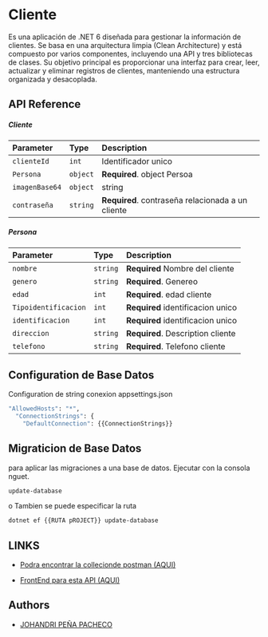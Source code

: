 

# Cliente 

Es una aplicación de .NET 6 diseñada para gestionar la información de clientes. Se basa en una arquitectura limpia (Clean Architecture) y está compuesto por varios componentes, incluyendo una API y tres bibliotecas de clases. Su objetivo principal es proporcionar una interfaz para crear, leer, actualizar y eliminar registros de clientes, manteniendo una estructura organizada y desacoplada.


## API Reference



 #####  Cliente

| Parameter | Type     | Description                |
| :-------- | :------- | :------------------------- |
| `clienteId` | `int` |  Identificador unico |
| `Persona` | `object` | **Required**. object Persoa|
| `imagenBase64` | `object` |string |
| `contraseña` | `string` | **Required**. contraseña relacionada a un cliente|


 #####  Persona


| Parameter | Type     | Description                |
| :-------- | :------- | :------------------------- |
| `nombre` | ``string`` | **Required** Nombre del cliente |
| `genero` | ``string`` | **Required**. Genereo |
| `edad` | `int` | **Required**. edad cliente|
| `Tipoidentificacion` | `int` |**Required**  identificacion unico |
| `identificacion` | `int` |**Required**  identificacion unico |
| `direccion` | ``string`` | **Required**.  Description cliente|
| `telefono` | ``string`` | **Required**. Telefono cliente|




## Configuration de Base Datos

Configuration de string conexion appsettings.json

```bash
"AllowedHosts": "*",
  "ConnectionStrings": { 
    "DefaultConnection": {{ConnectionStrings}}
```

## Migraticion de Base Datos

para aplicar las migraciones a una base de datos. 
Ejecutar con la consola nguet. 

```bash
update-database 
``` 
o Tambien se puede especificar la ruta
```bash
dotnet ef {{RUTA pROJECT}} update-database 
``` 

## LINKS


 - [Podra encontrar la collecionde postman (AQUI) ](https://solar-rocket-100883.postman.co/workspace/s~cedc7df0-47ee-4832-860f-e080911bfbb2/collection/9370844-7eb246c0-2244-423d-95df-8055f83c233a?action=share&creator=9370844)

  - [FrontEnd para esta API (AQUI) ](https://github.com/JohandryPena/ClienteFront.ADO)




    
## Authors

- [JOHANDRI PEÑA PACHECO](https://github.com/JohandryPena)

